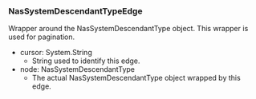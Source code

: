 ### NasSystemDescendantTypeEdge
Wrapper around the NasSystemDescendantType object. This wrapper is used for pagination.

- cursor: System.String
  - String used to identify this edge.
- node: NasSystemDescendantType
  - The actual NasSystemDescendantType object wrapped by this edge.
